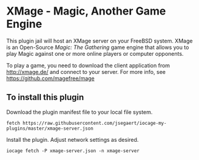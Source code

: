 # XMage - Magic, Another Game Engine
This plugin jail will host an XMage server on your FreeBSD system.
XMage is an Open-Source _Magic: The Gathering_ game engine that allows you to play Magic against one or more online players or computer opponents.  

To play a game, you need to download the client application from http://xmage.de/ and connect to your server.
For more info, see https://github.com/magefree/mage

## To install this plugin
Download the plugin manifest file to your local file system.
```
fetch https://raw.githubusercontent.com/jsegaert/iocage-my-plugins/master/xmage-server.json
```
Install the plugin.  Adjust network settings as desired.  
```
iocage fetch -P xmage-server.json -n xmage-server 
```

